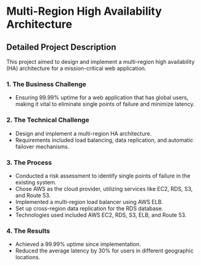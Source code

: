 # Multi-Region High Availability Architecture

## Detailed Project Description
This project aimed to design and implement a multi-region high availability (HA) architecture for a mission-critical web application.

### 1. The Business Challenge
- Ensuring 99.99% uptime for a web application that has global users, making it vital to eliminate single points of failure and minimize latency.

### 2. The Technical Challenge
- Design and implement a multi-region HA architecture.
- Requirements included load balancing, data replication, and automatic failover mechanisms.

### 3. The Process
- Conducted a risk assessment to identify single points of failure in the existing system.
- Chose AWS as the cloud provider, utilizing services like EC2, RDS, S3, and Route 53.
- Implemented a multi-region load balancer using AWS ELB.
- Set up cross-region data replication for the RDS database.
- Technologies used included AWS EC2, RDS, S3, ELB, and Route 53.

### 4. The Results
- Achieved a 99.99% uptime since implementation.
- Reduced the average latency by 30% for users in different geographic locations.
